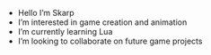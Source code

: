 -  Hello I’m Skarp
-  I’m interested in game creation and animation
-  I’m currently learning Lua
-  I’m looking to collaborate on future game projects

<!---
SkarpMahoney/SkarpMahoney is a ✨ special ✨ repository because its `README.md` (this file) appears on your GitHub profile.
You can click the Preview link to take a look at your changes.
--->
